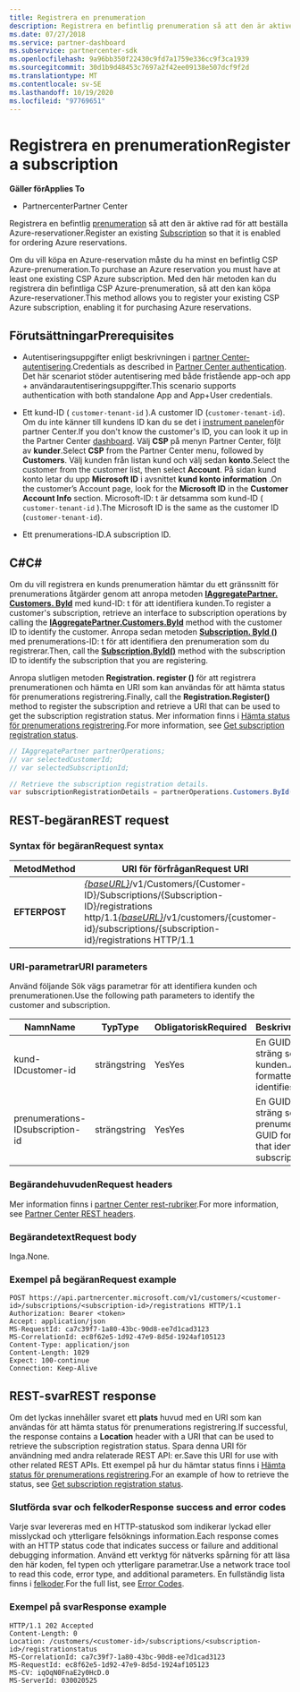 ```yaml
---
title: Registrera en prenumeration
description: Registrera en befintlig prenumeration så att den är aktive rad för att beställa Azure-reservationer.
ms.date: 07/27/2018
ms.service: partner-dashboard
ms.subservice: partnercenter-sdk
ms.openlocfilehash: 9a96bb350f22430c9fd7a1759e336cc9f3ca1939
ms.sourcegitcommit: 30d1b9d48453c7697a2f42ee09138e507dcf9f2d
ms.translationtype: MT
ms.contentlocale: sv-SE
ms.lasthandoff: 10/19/2020
ms.locfileid: "97769651"
---
```

# <a name="register-a-subscription"></a><span data-ttu-id="cffc9-103">Registrera en prenumeration</span><span class="sxs-lookup"><span data-stu-id="cffc9-103">Register a subscription</span></span>

<span data-ttu-id="cffc9-104">**Gäller för**</span><span class="sxs-lookup"><span data-stu-id="cffc9-104">**Applies To**</span></span>

- <span data-ttu-id="cffc9-105">Partnercenter</span><span class="sxs-lookup"><span data-stu-id="cffc9-105">Partner Center</span></span>

<span data-ttu-id="cffc9-106">Registrera en befintlig [prenumeration](subscription-resources.md) så att den är aktive rad för att beställa Azure-reservationer.</span><span class="sxs-lookup"><span data-stu-id="cffc9-106">Register an existing [Subscription](subscription-resources.md) so that it is enabled for ordering Azure reservations.</span></span>

<span data-ttu-id="cffc9-107">Om du vill köpa en Azure-reservation måste du ha minst en befintlig CSP Azure-prenumeration.</span><span class="sxs-lookup"><span data-stu-id="cffc9-107">To purchase an Azure reservation you must have at least one existing CSP Azure subscription.</span></span> <span data-ttu-id="cffc9-108">Med den här metoden kan du registrera din befintliga CSP Azure-prenumeration, så att den kan köpa Azure-reservationer.</span><span class="sxs-lookup"><span data-stu-id="cffc9-108">This method allows you to register your existing CSP Azure subscription, enabling it for purchasing Azure reservations.</span></span>

## <a name="prerequisites"></a><span data-ttu-id="cffc9-109">Förutsättningar</span><span class="sxs-lookup"><span data-stu-id="cffc9-109">Prerequisites</span></span>

- <span data-ttu-id="cffc9-110">Autentiseringsuppgifter enligt beskrivningen i [partner Center-autentisering](partner-center-authentication.md).</span><span class="sxs-lookup"><span data-stu-id="cffc9-110">Credentials as described in [Partner Center authentication](partner-center-authentication.md).</span></span> <span data-ttu-id="cffc9-111">Det här scenariot stöder autentisering med både fristående app-och app + användarautentiseringsuppgifter.</span><span class="sxs-lookup"><span data-stu-id="cffc9-111">This scenario supports authentication with both standalone App and App+User credentials.</span></span>

- <span data-ttu-id="cffc9-112">Ett kund-ID ( `customer-tenant-id` ).</span><span class="sxs-lookup"><span data-stu-id="cffc9-112">A customer ID (`customer-tenant-id`).</span></span> <span data-ttu-id="cffc9-113">Om du inte känner till kundens ID kan du se det i [instrument panelen](https://partner.microsoft.com/dashboard)för partner Center.</span><span class="sxs-lookup"><span data-stu-id="cffc9-113">If you don't know the customer's ID, you can look it up in the Partner Center [dashboard](https://partner.microsoft.com/dashboard).</span></span> <span data-ttu-id="cffc9-114">Välj **CSP** på menyn Partner Center, följt av **kunder**.</span><span class="sxs-lookup"><span data-stu-id="cffc9-114">Select **CSP** from the Partner Center menu, followed by **Customers**.</span></span> <span data-ttu-id="cffc9-115">Välj kunden från listan kund och välj sedan **konto**.</span><span class="sxs-lookup"><span data-stu-id="cffc9-115">Select the customer from the customer list, then select **Account**.</span></span> <span data-ttu-id="cffc9-116">På sidan kund konto letar du upp **Microsoft ID** i avsnittet **kund konto information** .</span><span class="sxs-lookup"><span data-stu-id="cffc9-116">On the customer’s Account page, look for the **Microsoft ID** in the **Customer Account Info** section.</span></span> <span data-ttu-id="cffc9-117">Microsoft-ID: t är detsamma som kund-ID ( `customer-tenant-id` ).</span><span class="sxs-lookup"><span data-stu-id="cffc9-117">The Microsoft ID is the same as the customer ID  (`customer-tenant-id`).</span></span>

- <span data-ttu-id="cffc9-118">Ett prenumerations-ID.</span><span class="sxs-lookup"><span data-stu-id="cffc9-118">A subscription ID.</span></span>

## <a name="c"></a><span data-ttu-id="cffc9-119">C\#</span><span class="sxs-lookup"><span data-stu-id="cffc9-119">C\#</span></span>

<span data-ttu-id="cffc9-120">Om du vill registrera en kunds prenumeration hämtar du ett gränssnitt för prenumerations åtgärder genom att anropa metoden [**IAggregatePartner. Customers. ById**](/dotnet/api/microsoft.store.partnercenter.customers.icustomercollection.byid) med kund-ID: t för att identifiera kunden.</span><span class="sxs-lookup"><span data-stu-id="cffc9-120">To register a customer's subscription, retrieve an interface to subscription operations by calling the [**IAggregatePartner.Customers.ById**](/dotnet/api/microsoft.store.partnercenter.customers.icustomercollection.byid) method with the customer ID to identify the customer.</span></span> <span data-ttu-id="cffc9-121">Anropa sedan metoden [**Subscription. ById ()**](/dotnet/api/microsoft.store.partnercenter.subscriptions.isubscriptioncollection.byid) med prenumerations-ID: t för att identifiera den prenumeration som du registrerar.</span><span class="sxs-lookup"><span data-stu-id="cffc9-121">Then, call the [**Subscription.ById()**](/dotnet/api/microsoft.store.partnercenter.subscriptions.isubscriptioncollection.byid) method with the subscription ID to identify the subscription that you are registering.</span></span>

<span data-ttu-id="cffc9-122">Anropa slutligen metoden **Registration. register ()** för att registrera prenumerationen och hämta en URI som kan användas för att hämta status för prenumerations registrering.</span><span class="sxs-lookup"><span data-stu-id="cffc9-122">Finally, call the **Registration.Register()** method to register the subscription and retrieve a URI that can be used to get the subscription registration status.</span></span> <span data-ttu-id="cffc9-123">Mer information finns i [Hämta status för prenumerations registrering](get-subscription-registration-status.md).</span><span class="sxs-lookup"><span data-stu-id="cffc9-123">For more information, see [Get subscription registration status](get-subscription-registration-status.md).</span></span>

``` csharp
// IAggregatePartner partnerOperations;
// var selectedCustomerId;
// var selectedSubscriptionId;

// Retrieve the subscription registration details.
var subscriptionRegistrationDetails = partnerOperations.Customers.ById(selectedCustomerId).Subscriptions.ById(selectedSubscriptionId).Registration.Register();
```

## <a name="rest-request"></a><span data-ttu-id="cffc9-124">REST-begäran</span><span class="sxs-lookup"><span data-stu-id="cffc9-124">REST request</span></span>

### <a name="request-syntax"></a><span data-ttu-id="cffc9-125">Syntax för begäran</span><span class="sxs-lookup"><span data-stu-id="cffc9-125">Request syntax</span></span>

| <span data-ttu-id="cffc9-126">Metod</span><span class="sxs-lookup"><span data-stu-id="cffc9-126">Method</span></span>    | <span data-ttu-id="cffc9-127">URI för förfrågan</span><span class="sxs-lookup"><span data-stu-id="cffc9-127">Request URI</span></span>                                                                                                                        |
|-----------|------------------------------------------------------------------------------------------------------------------------------------|
| <span data-ttu-id="cffc9-128">**EFTER**</span><span class="sxs-lookup"><span data-stu-id="cffc9-128">**POST**</span></span>  | <span data-ttu-id="cffc9-129">[*{baseURL}*](partner-center-rest-urls.md)/v1/Customers/{Customer-ID}/Subscriptions/{Subscription-ID}/registrations http/1.1</span><span class="sxs-lookup"><span data-stu-id="cffc9-129">[*{baseURL}*](partner-center-rest-urls.md)/v1/customers/{customer-id}/subscriptions/{subscription-id}/registrations HTTP/1.1</span></span> |

### <a name="uri-parameters"></a><span data-ttu-id="cffc9-130">URI-parametrar</span><span class="sxs-lookup"><span data-stu-id="cffc9-130">URI parameters</span></span>

<span data-ttu-id="cffc9-131">Använd följande Sök vägs parametrar för att identifiera kunden och prenumerationen.</span><span class="sxs-lookup"><span data-stu-id="cffc9-131">Use the following path parameters to identify the customer and subscription.</span></span>

| <span data-ttu-id="cffc9-132">Namn</span><span class="sxs-lookup"><span data-stu-id="cffc9-132">Name</span></span>                    | <span data-ttu-id="cffc9-133">Typ</span><span class="sxs-lookup"><span data-stu-id="cffc9-133">Type</span></span>       | <span data-ttu-id="cffc9-134">Obligatorisk</span><span class="sxs-lookup"><span data-stu-id="cffc9-134">Required</span></span> | <span data-ttu-id="cffc9-135">Beskrivning</span><span class="sxs-lookup"><span data-stu-id="cffc9-135">Description</span></span>                                                   |
|-------------------------|------------|----------|---------------------------------------------------------------|
| <span data-ttu-id="cffc9-136">kund-ID</span><span class="sxs-lookup"><span data-stu-id="cffc9-136">customer-id</span></span>             | <span data-ttu-id="cffc9-137">sträng</span><span class="sxs-lookup"><span data-stu-id="cffc9-137">string</span></span>     | <span data-ttu-id="cffc9-138">Yes</span><span class="sxs-lookup"><span data-stu-id="cffc9-138">Yes</span></span>      | <span data-ttu-id="cffc9-139">En GUID-formaterad sträng som identifierar kunden.</span><span class="sxs-lookup"><span data-stu-id="cffc9-139">A GUID formatted string that identifies the customer.</span></span>         |
| <span data-ttu-id="cffc9-140">prenumerations-ID</span><span class="sxs-lookup"><span data-stu-id="cffc9-140">subscription-id</span></span>         | <span data-ttu-id="cffc9-141">sträng</span><span class="sxs-lookup"><span data-stu-id="cffc9-141">string</span></span>     | <span data-ttu-id="cffc9-142">Yes</span><span class="sxs-lookup"><span data-stu-id="cffc9-142">Yes</span></span>      | <span data-ttu-id="cffc9-143">En GUID-formaterad sträng som identifierar prenumerationen.</span><span class="sxs-lookup"><span data-stu-id="cffc9-143">A GUID formatted string that identifies the subscription.</span></span>     |

### <a name="request-headers"></a><span data-ttu-id="cffc9-144">Begärandehuvuden</span><span class="sxs-lookup"><span data-stu-id="cffc9-144">Request headers</span></span>

<span data-ttu-id="cffc9-145">Mer information finns i [partner Center rest-rubriker](headers.md).</span><span class="sxs-lookup"><span data-stu-id="cffc9-145">For more information, see [Partner Center REST headers](headers.md).</span></span>

### <a name="request-body"></a><span data-ttu-id="cffc9-146">Begärandetext</span><span class="sxs-lookup"><span data-stu-id="cffc9-146">Request body</span></span>

<span data-ttu-id="cffc9-147">Inga.</span><span class="sxs-lookup"><span data-stu-id="cffc9-147">None.</span></span>

### <a name="request-example"></a><span data-ttu-id="cffc9-148">Exempel på begäran</span><span class="sxs-lookup"><span data-stu-id="cffc9-148">Request example</span></span>

```http
POST https://api.partnercenter.microsoft.com/v1/customers/<customer-id>/subscriptions/<subscription-id>/registrations HTTP/1.1
Authorization: Bearer <token>
Accept: application/json
MS-RequestId: ca7c39f7-1a80-43bc-90d8-ee7d1cad3123
MS-CorrelationId: ec8f62e5-1d92-47e9-8d5d-1924af105123
Content-Type: application/json
Content-Length: 1029
Expect: 100-continue
Connection: Keep-Alive
```

## <a name="rest-response"></a><span data-ttu-id="cffc9-149">REST-svar</span><span class="sxs-lookup"><span data-stu-id="cffc9-149">REST response</span></span>

<span data-ttu-id="cffc9-150">Om det lyckas innehåller svaret ett **plats** huvud med en URI som kan användas för att hämta status för prenumerations registrering.</span><span class="sxs-lookup"><span data-stu-id="cffc9-150">If successful, the response contains a **Location** header with a URI that can be used to retrieve the subscription registration status.</span></span> <span data-ttu-id="cffc9-151">Spara denna URI för användning med andra relaterade REST API: er.</span><span class="sxs-lookup"><span data-stu-id="cffc9-151">Save this URI for use with other related REST APIs.</span></span> <span data-ttu-id="cffc9-152">Ett exempel på hur du hämtar status finns i [Hämta status för prenumerations registrering](get-subscription-registration-status.md).</span><span class="sxs-lookup"><span data-stu-id="cffc9-152">For an example of how to retrieve the status, see [Get subscription registration status](get-subscription-registration-status.md).</span></span>

### <a name="response-success-and-error-codes"></a><span data-ttu-id="cffc9-153">Slutförda svar och felkoder</span><span class="sxs-lookup"><span data-stu-id="cffc9-153">Response success and error codes</span></span>

<span data-ttu-id="cffc9-154">Varje svar levereras med en HTTP-statuskod som indikerar lyckad eller misslyckad och ytterligare felsöknings information.</span><span class="sxs-lookup"><span data-stu-id="cffc9-154">Each response comes with an HTTP status code that indicates success or failure and additional debugging information.</span></span> <span data-ttu-id="cffc9-155">Använd ett verktyg för nätverks spårning för att läsa den här koden, fel typen och ytterligare parametrar.</span><span class="sxs-lookup"><span data-stu-id="cffc9-155">Use a network trace tool to read this code, error type, and additional parameters.</span></span> <span data-ttu-id="cffc9-156">En fullständig lista finns i [felkoder](error-codes.md).</span><span class="sxs-lookup"><span data-stu-id="cffc9-156">For the full list, see [Error Codes](error-codes.md).</span></span>

### <a name="response-example"></a><span data-ttu-id="cffc9-157">Exempel på svar</span><span class="sxs-lookup"><span data-stu-id="cffc9-157">Response example</span></span>

```http
HTTP/1.1 202 Accepted
Content-Length: 0
Location: /customers/<customer-id>/subscriptions/<subscription-id>/registrationstatus
MS-CorrelationId: ca7c39f7-1a80-43bc-90d8-ee7d1cad3123
MS-RequestId: ec8f62e5-1d92-47e9-8d5d-1924af105123
MS-CV: iqOqN0FnaE2y0HcD.0
MS-ServerId: 030020525
```
